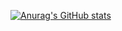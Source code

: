[![Anurag's GitHub stats](https://github-readme-stats.vercel.app/api?username=hwakeman)](https://github.com/anuraghazra/github-readme-stats)

<!--
**hwakeman/hwakeman** is a ✨ _special_ ✨ repository because its `README.md` (this file) appears on your GitHub profile.

